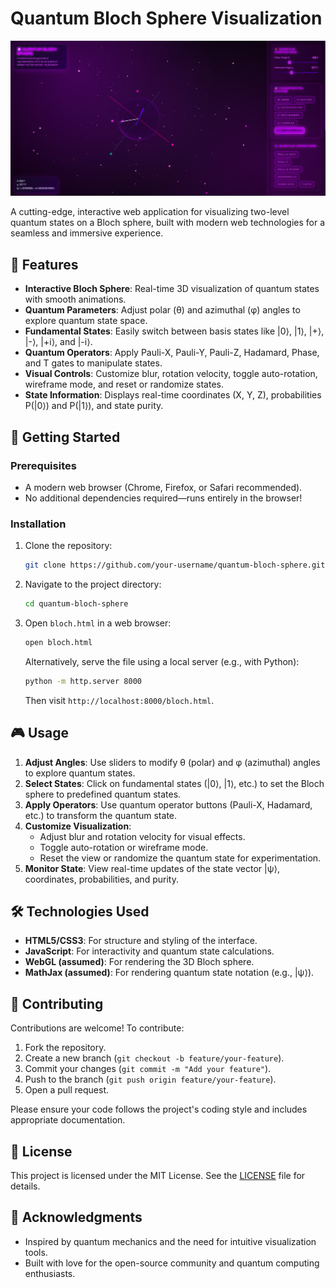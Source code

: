 # Quantum Bloch Sphere Visualization

![](bloch.png)

A cutting-edge, interactive web application for visualizing two-level quantum states on a Bloch sphere, built with modern web technologies for a seamless and immersive experience.

## 🌟 Features

- **Interactive Bloch Sphere**: Real-time 3D visualization of quantum states with smooth animations.
- **Quantum Parameters**: Adjust polar (θ) and azimuthal (φ) angles to explore quantum state space.
- **Fundamental States**: Easily switch between basis states like |0⟩, |1⟩, |+⟩, |-⟩, |+i⟩, and |-i⟩.
- **Quantum Operators**: Apply Pauli-X, Pauli-Y, Pauli-Z, Hadamard, Phase, and T gates to manipulate states.
- **Visual Controls**: Customize blur, rotation velocity, toggle auto-rotation, wireframe mode, and reset or randomize states.
- **State Information**: Displays real-time coordinates (X, Y, Z), probabilities P(|0⟩) and P(|1⟩), and state purity.

## 🚀 Getting Started

### Prerequisites
- A modern web browser (Chrome, Firefox, or Safari recommended).
- No additional dependencies required—runs entirely in the browser!

### Installation
1. Clone the repository:
   ```bash
   git clone https://github.com/your-username/quantum-bloch-sphere.git
   ```
2. Navigate to the project directory:
   ```bash
   cd quantum-bloch-sphere
   ```
3. Open `bloch.html` in a web browser:
   ```bash
   open bloch.html
   ```
   Alternatively, serve the file using a local server (e.g., with Python):
   ```bash
   python -m http.server 8000
   ```
   Then visit `http://localhost:8000/bloch.html`.

## 🎮 Usage

1. **Adjust Angles**: Use sliders to modify θ (polar) and φ (azimuthal) angles to explore quantum states.
2. **Select States**: Click on fundamental states (|0⟩, |1⟩, etc.) to set the Bloch sphere to predefined quantum states.
3. **Apply Operators**: Use quantum operator buttons (Pauli-X, Hadamard, etc.) to transform the quantum state.
4. **Customize Visualization**: 
   - Adjust blur and rotation velocity for visual effects.
   - Toggle auto-rotation or wireframe mode.
   - Reset the view or randomize the quantum state for experimentation.
5. **Monitor State**: View real-time updates of the state vector |ψ⟩, coordinates, probabilities, and purity.

## 🛠️ Technologies Used

- **HTML5/CSS3**: For structure and styling of the interface.
- **JavaScript**: For interactivity and quantum state calculations.
- **WebGL (assumed)**: For rendering the 3D Bloch sphere.
- **MathJax (assumed)**: For rendering quantum state notation (e.g., |ψ⟩).

## 🤝 Contributing

Contributions are welcome! To contribute:
1. Fork the repository.
2. Create a new branch (`git checkout -b feature/your-feature`).
3. Commit your changes (`git commit -m "Add your feature"`).
4. Push to the branch (`git push origin feature/your-feature`).
5. Open a pull request.

Please ensure your code follows the project's coding style and includes appropriate documentation.

## 📜 License

This project is licensed under the MIT License. See the [LICENSE](LICENSE) file for details.

## 🙌 Acknowledgments

- Inspired by quantum mechanics and the need for intuitive visualization tools.
- Built with love for the open-source community and quantum computing enthusiasts.
